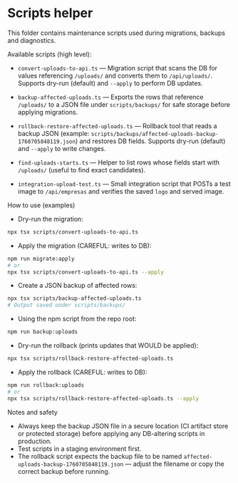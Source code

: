 # Scripts helper

This folder contains maintenance scripts used during migrations, backups and diagnostics.

Available scripts (high level):

- `convert-uploads-to-api.ts` — Migration script that scans the DB for values referencing `/uploads/` and converts them to `/api/uploads/`. Supports dry-run (default) and `--apply` to perform DB updates.

- `backup-affected-uploads.ts` — Exports the rows that reference `/uploads/` to a JSON file under `scripts/backups/` for safe storage before applying migrations.

- `rollback-restore-affected-uploads.ts` — Rollback tool that reads a backup JSON (example: `scripts/backups/affected-uploads-backup-1760705848119.json`) and restores DB fields. Supports dry-run (default) and `--apply` to write changes.

- `find-uploads-starts.ts` — Helper to list rows whose fields start with `/uploads/` (useful to find exact candidates).

- `integration-upload-test.ts` — Small integration script that POSTs a test image to `/api/empresas` and verifies the saved `logo` and served image.

How to use (examples)

- Dry-run the migration:

```bash
npx tsx scripts/convert-uploads-to-api.ts
```

- Apply the migration (CAREFUL: writes to DB):

```bash
npm run migrate:apply
# or
npx tsx scripts/convert-uploads-to-api.ts --apply
```

- Create a JSON backup of affected rows:

```bash
npx tsx scripts/backup-affected-uploads.ts
# Output saved under scripts/backups/
```

- Using the npm script from the repo root:

```bash
npm run backup:uploads
```

- Dry-run the rollback (prints updates that WOULD be applied):

```bash
npx tsx scripts/rollback-restore-affected-uploads.ts
```

- Apply the rollback (CAREFUL: writes to DB):

```bash
npm run rollback:uploads
# or
npx tsx scripts/rollback-restore-affected-uploads.ts --apply
```

Notes and safety

- Always keep the backup JSON file in a secure location (CI artifact store or protected storage) before applying any DB-altering scripts in production.
- Test scripts in a staging environment first.
- The rollback script expects the backup file to be named `affected-uploads-backup-1760705848119.json` — adjust the filename or copy the correct backup before running.
